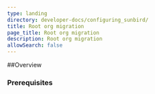 ```yaml
---
type: landing
directory: developer-docs/configuring_sunbird/
title: Root org migration
page_title: Root org migration
description: Root org migration
allowSearch: false
---
```


##Overview

### Prerequisites
